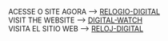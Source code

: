 ACESSE O SITE AGORA --> <a href="https://ezequielwolschick.github.io/relogio-digital/">RELOGIO-DIGITAL<a/><br>
VISIT THE WEBSITE --> <a href="https://ezequielwolschick.github.io/relogio-digital/">DIGITAL-WATCH<a/><br>
VISITA EL SITIO WEB --> <a href="https://ezequielwolschick.github.io/relogio-digital/">RELOJ-DIGITAL<a/><br>
